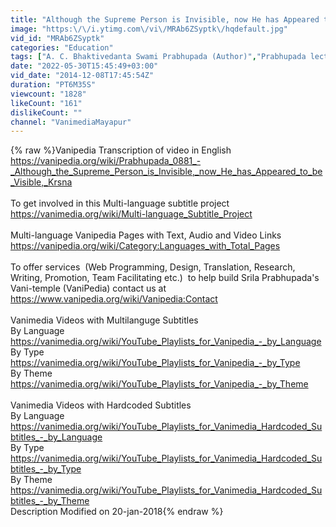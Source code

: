 ```yaml
---
title: "Although the Supreme Person is Invisible, now He has Appeared to be Visible, Krsna - Prabhupada 0881"
image: "https:\/\/i.ytimg.com\/vi\/MRAb6ZSyptk\/hqdefault.jpg"
vid_id: "MRAb6ZSyptk"
categories: "Education"
tags: ["A. C. Bhaktivedanta Swami Prabhupada (Author)","Prabhupada lecture","Srila Prabhupada lecture"]
date: "2022-05-30T15:45:49+03:00"
vid_date: "2014-12-08T17:45:54Z"
duration: "PT6M35S"
viewcount: "1828"
likeCount: "161"
dislikeCount: ""
channel: "VanimediaMayapur"
---
```

{% raw %}Vanipedia Transcription of video in English<br /><a rel="nofollow" target="blank" href="https://vanipedia.org/wiki/Prabhupada_0881_-_Although_the_Supreme_Person_is_Invisible,_now_He_has_Appeared_to_be_Visible,_Krsna">https://vanipedia.org/wiki/Prabhupada_0881_-_Although_the_Supreme_Person_is_Invisible,_now_He_has_Appeared_to_be_Visible,_Krsna</a><br /><br />To get involved in this Multi-language subtitle project<br /><a rel="nofollow" target="blank" href="https://vanimedia.org/wiki/Multi-language_Subtitle_Project">https://vanimedia.org/wiki/Multi-language_Subtitle_Project</a><br /><br />Multi-language Vanipedia Pages with Text, Audio and Video Links <br /><a rel="nofollow" target="blank" href="https://vanipedia.org/wiki/Category:Languages_with_Total_Pages">https://vanipedia.org/wiki/Category:Languages_with_Total_Pages</a><br /><br />To offer services  (Web Programming, Design, Translation, Research, Writing, Promotion, Team Facilitating etc.)  to help build Srila Prabhupada's Vani-temple (VaniPedia) contact us at <br /><a rel="nofollow" target="blank" href="https://www.vanipedia.org/wiki/Vanipedia:Contact">https://www.vanipedia.org/wiki/Vanipedia:Contact</a><br /><br />Vanimedia Videos with Multilanguge Subtitles<br />By Language <br /><a rel="nofollow" target="blank" href="https://vanimedia.org/wiki/YouTube_Playlists_for_Vanipedia_-_by_Language">https://vanimedia.org/wiki/YouTube_Playlists_for_Vanipedia_-_by_Language</a><br />By Type <br /><a rel="nofollow" target="blank" href="https://vanimedia.org/wiki/YouTube_Playlists_for_Vanipedia_-_by_Type">https://vanimedia.org/wiki/YouTube_Playlists_for_Vanipedia_-_by_Type</a><br />By Theme<br /><a rel="nofollow" target="blank" href="https://vanimedia.org/wiki/YouTube_Playlists_for_Vanipedia_-_by_Theme">https://vanimedia.org/wiki/YouTube_Playlists_for_Vanipedia_-_by_Theme</a><br /><br />Vanimedia Videos with Hardcoded Subtitles<br />By Language<br /><a rel="nofollow" target="blank" href="https://vanimedia.org/wiki/YouTube_Playlists_for_Vanimedia_Hardcoded_Subtitles_-_by_Language">https://vanimedia.org/wiki/YouTube_Playlists_for_Vanimedia_Hardcoded_Subtitles_-_by_Language</a><br />By Type <br /><a rel="nofollow" target="blank" href="https://vanimedia.org/wiki/YouTube_Playlists_for_Vanimedia_Hardcoded_Subtitles_-_by_Type">https://vanimedia.org/wiki/YouTube_Playlists_for_Vanimedia_Hardcoded_Subtitles_-_by_Type</a><br />By Theme<br /><a rel="nofollow" target="blank" href="https://vanimedia.org/wiki/YouTube_Playlists_for_Vanimedia_Hardcoded_Subtitles_-_by_Theme">https://vanimedia.org/wiki/YouTube_Playlists_for_Vanimedia_Hardcoded_Subtitles_-_by_Theme</a><br />Description Modified on 20-jan-2018{% endraw %}
